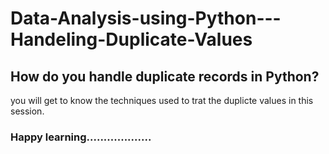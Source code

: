 # Data-Analysis-using-Python---Handeling-Duplicate-Values

## How do you handle duplicate records in Python?

you will get to know the techniques used to trat the duplicte values in this session.
 
 ### Happy learning...................
